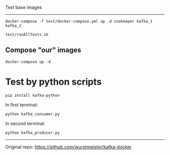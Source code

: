 Test base images
________________
```
docker-compose -f test/docker-compose.yml up -d zookeeper kafka_1 kafka_2

test/runAllTests.sh
```
Compose "our" images
---------------------
```
docker-compose up -d
```
Test by python scripts
=======================
``` 
pip install kafka-python
```

In first terminal:
```
python kafka_consumer.py
```
In second terminal:
```
python kafka_producer.py
```

___________________________
Original repo: https://github.com/wurstmeister/kafka-docker
